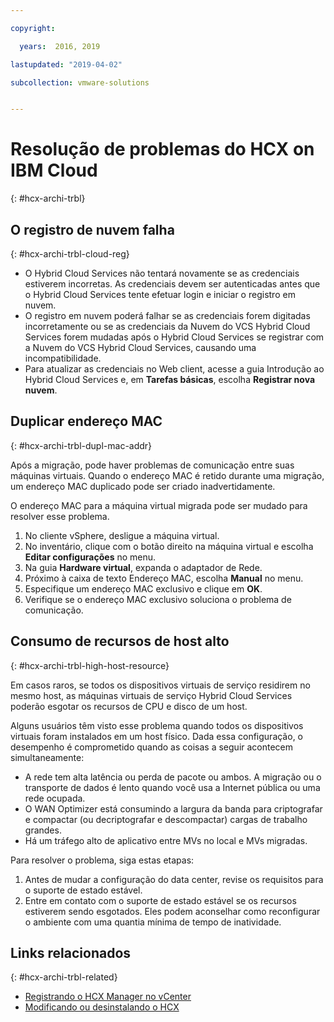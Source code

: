 ```yaml
---

copyright:

  years:  2016, 2019

lastupdated: "2019-04-02"

subcollection: vmware-solutions


---
```

# Resolução de problemas do HCX on IBM Cloud
{: #hcx-archi-trbl}

## O registro de nuvem falha
{: #hcx-archi-trbl-cloud-reg}

* O Hybrid Cloud Services não tentará novamente se as credenciais estiverem incorretas. As credenciais devem ser autenticadas antes que o Hybrid Cloud Services tente efetuar login e iniciar o registro em nuvem.
* O registro em nuvem poderá falhar se as credenciais forem digitadas incorretamente ou se as credenciais da Nuvem do VCS Hybrid Cloud Services forem mudadas após o Hybrid Cloud Services se registrar com a Nuvem do VCS Hybrid Cloud Services, causando uma incompatibilidade.
* Para atualizar as credenciais no Web client, acesse a guia Introdução ao Hybrid Cloud Services e, em **Tarefas básicas**, escolha **Registrar nova nuvem**.

## Duplicar endereço MAC
{: #hcx-archi-trbl-dupl-mac-addr}

Após a migração, pode haver problemas de comunicação entre suas máquinas virtuais. Quando o endereço MAC é retido durante uma migração, um endereço MAC duplicado pode ser criado inadvertidamente.

O endereço MAC para a máquina virtual migrada pode ser mudado para resolver esse problema.

1. No cliente vSphere, desligue a máquina virtual.
2. No inventário, clique com o botão direito na máquina virtual e escolha **Editar configurações** no menu.
3. Na guia **Hardware virtual**, expanda o adaptador de Rede.
4. Próximo à caixa de texto Endereço MAC, escolha **Manual** no menu.
5. Especifique um endereço MAC exclusivo e clique em **OK**.
6. Verifique se o endereço MAC exclusivo soluciona o problema de comunicação.

## Consumo de recursos de host alto
{: #hcx-archi-trbl-high-host-resource}

Em casos raros, se todos os dispositivos virtuais de serviço residirem no mesmo host, as máquinas virtuais de serviço Hybrid Cloud Services poderão esgotar os recursos de CPU e disco de um host.

Alguns usuários têm visto esse problema quando todos os dispositivos virtuais foram instalados em um host físico. Dada essa configuração, o desempenho é comprometido quando as coisas a seguir acontecem simultaneamente:
* A rede tem alta latência ou perda de pacote ou ambos. A migração ou o transporte de dados é lento quando você usa a Internet pública ou uma rede ocupada.
* O WAN Optimizer está consumindo a largura da banda para criptografar e compactar (ou decriptografar e descompactar) cargas de trabalho grandes.
* Há um tráfego alto de aplicativo entre MVs no local e MVs migradas.

Para resolver o problema, siga estas etapas:

1. Antes de mudar a configuração do data center, revise os requisitos para o suporte de estado estável.
2. Entre em contato com o suporte de estado estável se os recursos estiverem sendo esgotados. Eles podem aconselhar como reconfigurar o ambiente com uma quantia mínima de tempo de inatividade.

## Links relacionados
{: #hcx-archi-trbl-related}

* [Registrando o HCX Manager no vCenter](/docs/services/vmwaresolutions/archiref/hcx-archi?topic=vmware-solutions-hcx-archi-reg-vcenter)
* [Modificando ou desinstalando o HCX](/docs/services/vmwaresolutions/archiref/hcx-archi?topic=vmware-solutions-hcx-archi-mod-uninstall)
